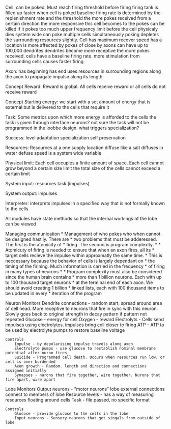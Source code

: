 Cell:
        can be poked,
        Must reach firing threshold before firing
	firing tank is filled up faster when cell is poked
	baseline firing rate is determined by the replenishment rate and the threshold 
        the more pokes received from a certain direction the more responsive this cell becomes to the pokes
        can be killed if it pokes too much upper frequency limit before the cell physicaly dies system wide
        can poke multiple cells simultaneously
        poking depletes the surrounding resources slightly. Cell has maximum recover speed
        has a location
        is more affected by pokes of close by axons
        can have up to 100,000 dendrites
        dendrites become more receptive the more pokes received.
        cells have a baseline firing rate. more stimulation from surrounding cells causes faster firing

Axon:
        has beginning
        has end 
	uses resources in surrounding regions along the axon to propagate impulse along its length

Concept Reward:
        Reward is global. All cells receive reward or all cells do not receive reward

Concept Starting energy:
        we start with a set amount of energy that is external but is delivered to the cells that require it

Task:
        Some metrics upon which more energy is afforded to the cells
        the task is given through interface neurons? not sure
        the task will not be programmed in the loobbe design.
        what triggers specialization?

Success:
        level
        adaptation
        specialization
        self preservation

Resources:
        Resources at a one supply location diffuse like a salt diffuses in water
	defuse speed is a system wide variable

Physical limit:
        Each cell occupies a finite amount of space. Each cell cannot grow beyond a certain size limit
        the total size of the cells cannot exceed a certain limit

System input:
        resources
        task (impulses)

System output:
        impulses

Interpreter:
        interprets impulses in a specified way that is not formally known to the cells

All modules have state methods so that the internal workings of the lobe can be  viewed


Managing communication
	 * Management of who pokes who when cannot be designed hastily. There are
	 * two problems that must be adderessed. The first is the atomicity of
	 * firing. The second is program complexity.
	 *
	 * Atomicuty of firing is needed to ensure that when an axon fires, all its
	 * target cells recieve the impulse within approxmatly the same time.
	 * This is neccessary because the behavior of cells is largely dependant on
	 * the timing of the firining. Much information is carried in the frequency
	 * of firing in many types of neurons
	 *
	 * Program complexity must also be considered since the human brain contains
	 * more than 1 billion neurons. Each with up to 100 thousand target neurons
	 * at the terminal end of each axon. We should avoid creating 1 billion
	 * linked lists, each with 100 thousand items to be updated in every
	 * iteration of the program



Neuron
	Monitors
		Dendrite connections - random start, spread around area of cell head. More receptive to neurons
			that fire in sync with this neuron. Slowly goes back to original strength in decay
			pattern if pattern not repeated
		Glucose - energy for cell
		Oxygen - reward
		Electrolyts - Cells send impulses using electrolytes. impulses bring cell closer to firing
		ATP - ATP to be used by electrolyte pumps to restore baseline voltage


	Controls
		Impulse - by depolarising impulse travels along axon
		Electrolyte pumps - use glucose to restablish nominal membrane potential after nuron fires
		Suicide - Programmed cell death. Occurs when resources run low, or cell is over burdended
		Axon growth - Random. length and direction and connections assigned initially
		Synapses - nurons that fire together, wire together. Nurons that fire apart, wire apart

Lobe
	Monitors
		Output neurons - "motor neurons" lobe external connections connect to members of lobe
		Resource levels - has a way of measuring resources floating around cells
		Task - file passed, no specific format

	Controls
		Glucose - provide glucose to the cells in the lobe
		Input neurons - Sensory neurons that get singals from outside of lobe
